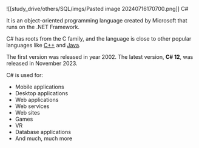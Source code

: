 ![[study_drive/others/SQL/imgs/Pasted image 20240716170700.png]]
 C#

It is an object-oriented programming language created by Microsoft that runs on the .NET Framework.

C# has roots from the C family, and the language is close to other popular languages like [C++](https://www.w3schools.com/cpp/default.asp) and [Java](https://www.w3schools.com/java/default.asp).

The first version was released in year 2002. The latest version, **C# 12**, was released in November 2023.

C# is used for:

- Mobile applications
- Desktop applications
- Web applications
- Web services
- Web sites
- Games
- VR
- Database applications
- And much, much more